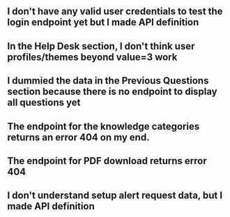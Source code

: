 I don't have any valid user credentials to test the login endpoint yet but I made API definition
----------------
In the Help Desk section, I don't think user profiles/themes beyond value=3 work
----------------
I dummied the data in the Previous Questions section because there is no endpoint to display all questions yet 
----------------
The endpoint for the knowledge categories returns an error 404 on my end.
----------------
The endpoint for PDF download returns error 404
----------------
I don't understand setup alert request data, but I made API definition
----------------